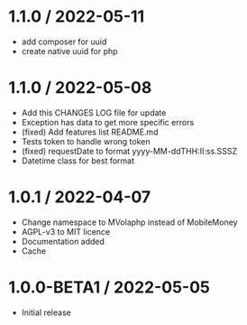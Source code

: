 1.1.0 / 2022-05-11
========================

  * add composer for uuid
  * create native uuid for php

1.1.0 / 2022-05-08
========================

  * Add this CHANGES LOG file for update
  * Exception has data to get more specific errors
  * (fixed) Add features list README.md
  * Tests token to handle wrong token
  * (fixed) requestDate to format yyyy-MM-ddTHH:II:ss.SSSZ
  * Datetime class for best format

1.0.1 / 2022-04-07
========================

  * Change namespace to MVolaphp instead of MobileMoney
  * AGPL-v3 to MIT licence
  * Documentation added
  * Cache 

1.0.0-BETA1 / 2022-05-05
========================

  * Initial release